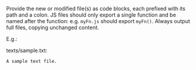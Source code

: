 Provide the new or modified file(s) as code blocks, each prefixed with its path and a colon.
JS files should only export a single function and be named after the function: e.g. `myFn.js` should export `myFn()`.
Always output full files, copying unchanged content.

E.g.:

texts/sample.txt:
```
A sample text file.
```
